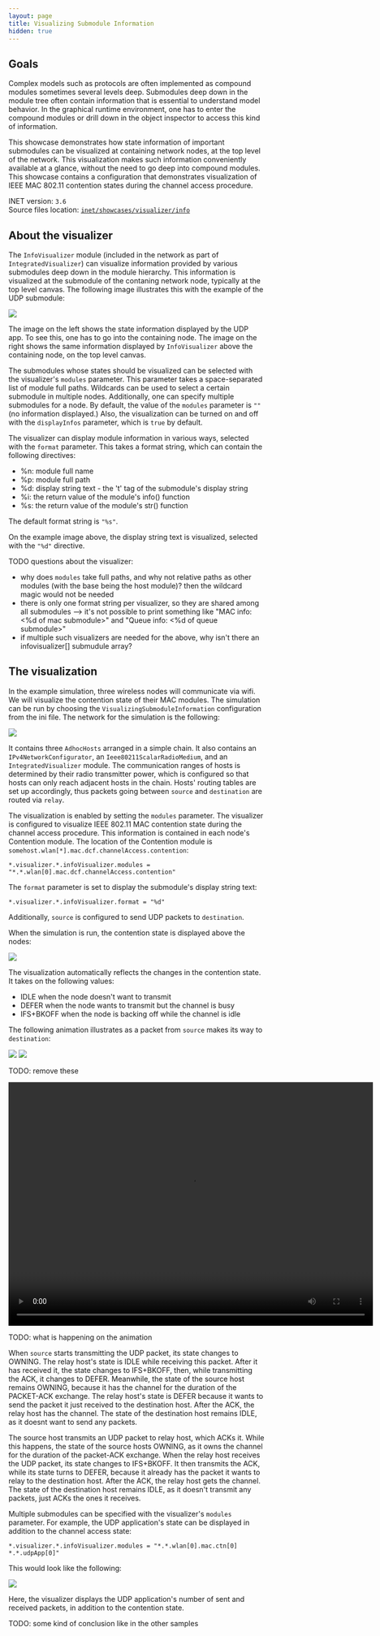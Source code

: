 ```yaml
---
layout: page
title: Visualizing Submodule Information
hidden: true
---
```


## Goals

Complex models such as protocols are often implemented as compound
modules sometimes several levels deep. Submodules deep down in the
module tree often contain information that is essential to understand
model behavior. In the graphical runtime environment, one has to enter
the compound modules or drill down in the object inspector to access
this kind of information.

This showcase demonstrates how state information of important submodules
can be visualized at containing network nodes, at the top level of the
network. This visualization makes such information conveniently
available at a glance, without the need to go deep into compound
modules. This showcase contains a configuration that demonstrates
visualization of IEEE MAC 802.11 contention states during the channel
access procedure.

INET version: `3.6`<br>
Source files location: <a href="https://github.com/inet-framework/inet-showcases/tree/master/visualizer/info" target="_blank">`inet/showcases/visualizer/info`</a>

## About the visualizer

The `InfoVisualizer` module (included in the network as part of
`IntegratedVisualizer`) can visualize information provided by
various submodules deep down in the module hierarchy. This information
is visualized at the submodule of the contaning network node, typically
at the top level canvas. The following image illustrates this with the
example of the UDP submodule:

<img class="screen" src="example.png">

The image on the left shows the state information displayed by the UDP
app. To see this, one has to go into the containing node. The image on
the right shows the same information displayed by
`InfoVisualizer` above the containing node, on the top level
canvas.

The submodules whose states should be visualized can be selected with
the visualizer's `modules` parameter. This parameter takes a space-separated
list of module full paths. Wildcards can be used to select a certain submodule
in multiple nodes. Additionally, one can specify multiple submodules for
a node. By default, the value of the `modules` parameter is
`""` (no information displayed.) Also, the visualization can be
turned on and off with the `displayInfos` parameter, which is
`true` by default.

The visualizer can display module information in various ways, selected
with the `format` parameter. This takes a format
string, which can contain the following directives:

-   %n: module full name
-   %p: module full path
-   %d: display string text - the 't' tag of the submodule's display
    string
-   %i: the return value of the module's info() function
-   %s: the return value of the module's str() function

The default format string is `"%s"`.

On the example image above, the display string text is visualized,
selected with the `"%d"` directive.


TODO questions about the visualizer:
- why does `modules` take full paths, and why not relative paths as other modules (with the base being the host module)? then the wildcard magic would not be needed
- there is only one format string per visualizer, so they are shared among all submodules --> it's not possible to print something like "MAC info: <%d of mac submodule>" and "Queue info: <%d of queue submodule>"
- if multiple such visualizers are needed for the above, why isn't there an infovisualizer[] submudule array?

## The visualization

In the example simulation, three wireless nodes will communicate via wifi. We
will visualize the contention state of their MAC modules. The simulation
can be run by choosing the `VisualizingSubmoduleInformation`
configuration from the ini file. The network for the simulation is the
following:

<img class="screen" src="infonetwork.png">

It contains three `AdhocHosts` arranged in a simple chain. It
also contains an `IPv4NetworkConfigurator`, an
`Ieee80211ScalarRadioMedium`, and an
`IntegratedVisualizer` module. The communication ranges of
hosts is determined by their radio transmitter power, which is
configured so that hosts can only reach adjacent hosts in the chain.
Hosts' routing tables are set up accordingly, thus packets going between
`source` and `destination` are routed via
`relay`.

The visualization is enabled by setting the `modules`
parameter. The visualizer is configured to visualize IEEE 802.11 MAC
contention state during the channel access procedure. This information
is contained in each node's Contention module. The location of the
Contention module is
`somehost.wlan[*].mac.dcf.channelAccess.contention`:

``` {.snippet}
*.visualizer.*.infoVisualizer.modules = "*.*.wlan[0].mac.dcf.channelAccess.contention"
```

The `format` parameter is set to display the submodule's
display string text:

``` {.snippet}
*.visualizer.*.infoVisualizer.format = "%d"
```

Additionally, `source` is configured to send UDP packets to
`destination`.

When the simulation is run, the contention state is displayed above the
nodes:

<img class="screen" src="accessstate.png">

The visualization automatically reflects the changes in the contention
state. It takes on the following values:

-   IDLE when the node doesn't want to transmit
-   DEFER when the node wants to transmit but the channel is busy
-   IFS+BKOFF when the node is backing off while the channel is idle

The following animation illustrates as a packet from `source`
makes its way to `destination`:

<img class="screen" src="info1.gif">

<img class="screen" src="info2.gif">

TODO: remove these

<p><video autoplay loop controls onclick="this.paused ? this.play() : this.pause();" src="VisualizingSubmoduleInformation0.mp4" width="718" height="480"></video></p>

<!--internal video recording playback speed 0.43 animation speed none-->

TODO: what is happening on the animation

When `source` starts transmitting the UDP packet, its state
changes to OWNING. The relay host's state is IDLE while receiving this
packet. After it has received it, the state changes to IFS+BKOFF, then,
while transmitting the ACK, it changes to DEFER. Meanwhile, the state of
the source host remains OWNING, because it has the channel for the
duration of the PACKET-ACK exchange. The relay host's state is DEFER
because it wants to send the packet it just received to the destination
host. After the ACK, the relay host has the channel. The state of the
destination host remains IDLE, as it doesnt want to send any packets.

The source host transmits an UDP packet to relay host, which ACKs it.
While this happens, the state of the source hosts OWNING, as it owns the
channel for the duration of the packet-ACK exchange. When the relay host
receives the UDP packet, its state changes to IFS+BKOFF. It then
transmits the ACK, while its state turns to DEFER, because it already
has the packet it wants to relay to the destination host. After the ACK,
the relay host gets the channel. The state of the destination host
remains IDLE, as it doesn't transmit any packets, just ACKs the ones it
receives.

Multiple submodules can be specified with the visualizer's
`modules` parameter. For example, the UDP application's state
can be displayed in addition to the channel access state:

``` {.snippet}
*.visualizer.*.infoVisualizer.modules = "*.*.wlan[0].mac.ctn[0] *.*.udpApp[0]"
```

This would look like the following:

<img class="screen" src="multiplemodules2.png">

Here, the visualizer displays the UDP application's number of sent and
received packets, in addition to the contention state.

TODO: some kind of conclusion like in the other samples
